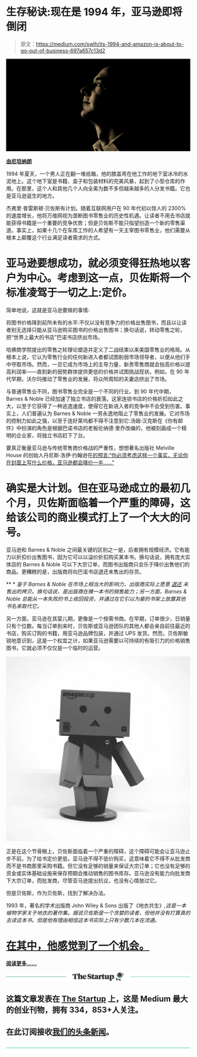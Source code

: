 # 生存秘诀:现在是 1994 年，亚马逊即将倒闭

> 原文：<https://medium.com/swlh/its-1994-and-amazon-is-about-to-go-out-of-business-697a657c13d2>

![](img/c6829075a4ffc5ad11558233e514410b.png)

[**由尼坦纳朗**](https://www.linkedin.com/in/nitant-narang-49446014/)

1994 年夏天，一个男人正在翻一堆纸箱，他的膝盖弯在他工作的地下室冰冷的水泥地上。这个地下室是书籍、盒子和包装材料的完美风暴，起到了小型仓库的作用。在那里，这个人和其他几个人向全美为数不多但越来越多的人分发书籍。它也是亚马逊诞生的地方。

杰弗里·普雷斯顿·贝佐斯有计划。随着互联网用户在 90 年代初以惊人的 2300%的速度增长，他将万维网视为垄断图书零售业的历史性机遇。让读者不用去书店就能获得书籍是一个重要的竞争优势；但是贝佐斯不能只指望创造一个新的零售渠道。事实上，如果十几个在车库工作的人希望有一天主宰图书零售业，他们需要从根本上颠覆这个行业满足读者需求的方式。

# 亚马逊要想成功，就必须变得狂热地以客户为中心。考虑到这一点，贝佐斯将一个标准凌驾于一切之上:定价。

简单地说，这就是亚马逊要做的事情:

将图书价格降到前所未有的水平:不仅以没有竞争力的价格出售图书，而且以让读者别无选择只能从亚马逊购买图书的价格出售图书；换句话说，转动零售之轮，把“世界上最大的书店”巴诺书店挤出市场。

哈佛商学院提出的零售之轮理论塑造并定义了二战结束以来美国零售业的格局。从根本上说，它认为零售行业的任何新进入者都试图削弱市场领导者，以便从他们手中夺取市场。然而，一旦它成为市场上的主导力量，新贵零售商就会抬高价格以提高利润率——直到新的弱势群体提供更低的价格并试图挑战现状。例如，在 90 年代早期，沃尔玛推动了零售业的发展，将众所周知的夫妻店挤出了市场。

与普通零售业不同，图书零售业完全是一个不同的行业。到 90 年代中期，Barnes & Noble 已经加速了独立书店的衰落。这家连锁书店的价格折扣如此之大，以至于它获得了一种逃逸速度，使得它在新进入者的竞争中不会受到伤害。事实上，人们普遍认为 Barnes & Noble 一劳永逸地阻止了零售业的发展。它对市场的控制力如此之强，以至于连好莱坞都不得不注意到它:汤姆·汉克斯在《你有邮件》中扮演的角色是根据巴诺书店的老板伦纳德·里乔改编的，他被刻画成一个精明的企业家，将独立书店赶下了台。

要真正衡量亚马逊与传统零售商价格战的严重性，想想著名出版社 Melville House 的创始人丹尼斯·洛伊·约翰逊在[的预言:“你必须考虑这样一个事实，无论你在封面上写什么价格，亚马逊都会降价一半……”](https://bits.blogs.nytimes.com/2013/07/05/the-price-of-amazon/)

# 确实是大计划。但在亚马逊成立的最初几个月，贝佐斯面临着一个严重的障碍，这给该公司的商业模式打上了一个大大的问号。

亚马逊和 Barnes & Noble 之间最关键的区别之一是，后者拥有规模经济。它有能力以折扣价出售图书，因为它可以以溢价折扣购买某本书。换句话说，拥有庞大实体店的 Barnes & Noble 可以下大宗订单，而图书出版商只会乐于降价出售他们的商品。更糟糕的是，出版商将向巴诺书店退还未售出的存货。

** * *鉴于 Barnes & Noble 在市场上相当大的影响力，出版商实际上愿意* [*退还*](https://www.npr.org/templates/story/story.php?storyId=91461568) *未售出的拷贝。换句话说，是出版商在赌一本书的销售能力；另一方面，Barnes & Noble 总能从一本失败的书上收回投资，并通过在它引以为豪的书架上放置其他书名来取代它。*

另一方面，亚马逊在其婴儿期，更像是一个按需书商。在早期，订单很少，日销量只有个位数。每当订单到来时，贝佐斯或亚马逊团队的其他人都会亲自前往最近的书店，购买订购的书籍，用亚马逊品牌包装，并通过 UPS 发货。然而，贝佐斯敏锐地意识到，这是一个权宜之计，如果亚马逊需要以可持续的有吸引力的价格销售图书，它就必须不仅仅是一个临时的运营。

![](img/35e07cef55fcce0ce3e80fe66343498e.png)

正是在这个节骨眼上，贝佐斯面临着一个严重的障碍，这个障碍可能会让亚马逊止步不前。为了给书定价更低，亚马逊不得不低价购买，这意味着它不得不从批发商而不是书商那里采购书籍。但它没有足够的销量来保证大宗订单；它也没有足够的资金或实体基础设施来保存预期会推动销售的图书库存。亚马逊没有能力向批发商下大宗订单，而批发商，尽管亚马逊提出抗议，也没有心情放过它。

但是贝佐斯，作为贝佐斯，找到了解决办法。

1993 年，著名的学术出版商 John Wiley & Sons 出版了《地衣共生》*,这是一本植物学家关于地衣的著作集。据说贝佐斯是一个贪婪的读者，但他并没有打算真的去读这本书。但是他有理由相信这本书实际上只有少数几本在流通。*

# [在其中，他感觉到了一个机会。](http://bit.ly/2l7wucA)

[**阅读更多……**](http://bit.ly/2l7wucA)

[![](img/308a8d84fb9b2fab43d66c117fcc4bb4.png)](https://medium.com/swlh)

## 这篇文章发表在 [The Startup](https://medium.com/swlh) 上，这是 Medium 最大的创业刊物，拥有 334，853+人关注。

## 在此订阅接收[我们的头条新闻](http://growthsupply.com/the-startup-newsletter/)。

[![](img/b0164736ea17a63403e660de5dedf91a.png)](https://medium.com/swlh)